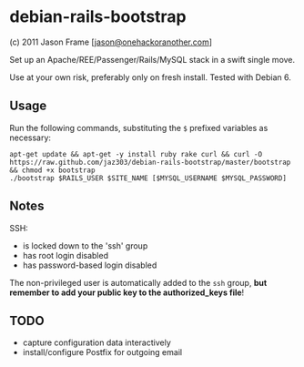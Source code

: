 debian-rails-bootstrap
======================

(c) 2011 Jason Frame [jason@onehackoranother.com]

Set up an Apache/REE/Passenger/Rails/MySQL stack in a swift single move.

Use at your own risk, preferably only on fresh install. Tested with Debian 6.

Usage
-----

Run the following commands, substituting the `$` prefixed variables as necessary:

    apt-get update && apt-get -y install ruby rake curl && curl -O https://raw.github.com/jaz303/debian-rails-bootstrap/master/bootstrap && chmod +x bootstrap
    ./bootstrap $RAILS_USER $SITE_NAME [$MYSQL_USERNAME $MYSQL_PASSWORD]
    
Notes
-----

SSH:

  * is locked down to the 'ssh' group
  * has root login disabled
  * has password-based login disabled
  
The non-privileged user is automatically added to the `ssh` group, __but remember to add your public key to the authorized\_keys file__!

TODO
----

  * capture configuration data interactively
  * install/configure Postfix for outgoing email


